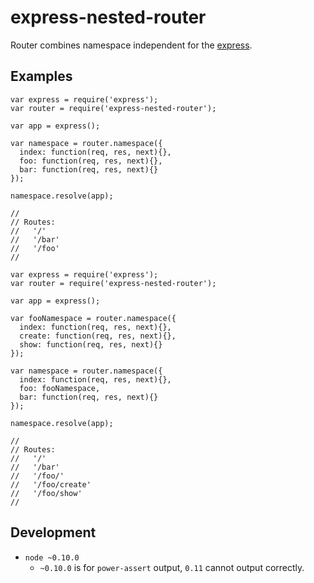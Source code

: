 express-nested-router
=====================

Router combines namespace independent for the [express](https://github.com/strongloop/express).


## Examples

```
var express = require('express');
var router = require('express-nested-router');

var app = express();

var namespace = router.namespace({
  index: function(req, res, next){},
  foo: function(req, res, next){},
  bar: function(req, res, next){}
});

namespace.resolve(app);

//
// Routes:
//   '/'
//   '/bar'
//   '/foo'
//
```

```
var express = require('express');
var router = require('express-nested-router');

var app = express();

var fooNamespace = router.namespace({
  index: function(req, res, next){},
  create: function(req, res, next){},
  show: function(req, res, next){}
});

var namespace = router.namespace({
  index: function(req, res, next){},
  foo: fooNamespace,
  bar: function(req, res, next){}
});

namespace.resolve(app);

//
// Routes:
//   '/'
//   '/bar'
//   '/foo/'
//   '/foo/create'
//   '/foo/show'
//
```


## Development

- `node ~0.10.0`
  - `~0.10.0` is for `power-assert` output, `0.11` cannot output correctly.
